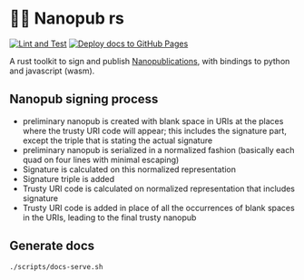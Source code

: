 # 🔬🦀 Nanopub rs

[![Lint and Test](https://github.com/vemonet/nanopub-rs/actions/workflows/test.yml/badge.svg)](https://github.com/vemonet/nanopub-rs/actions/workflows/test.yml) [![Deploy docs to GitHub Pages](https://github.com/vemonet/nanopub-rs/actions/workflows/deploy-docs.yml/badge.svg)](https://github.com/vemonet/nanopub-rs/actions/workflows/deploy-docs.yml)

A rust toolkit to sign and publish [Nanopublications](https://nanopub.org), with bindings to python and javascript (wasm).

## Nanopub signing process

- preliminary nanopub is created with blank space in URIs at the places where the trusty URI code will appear; this includes the signature part, except the triple that is stating the actual signature
- preliminary nanopub is serialized in a normalized fashion (basically each quad on four lines with minimal escaping)
- Signature is calculated on this normalized representation
- Signature triple is added
- Trusty URI code is calculated on normalized representation that includes signature
- Trusty URI code is added in place of all the occurrences of blank spaces in the URIs, leading to the final trusty nanopub

## Generate docs

```bash
./scripts/docs-serve.sh
```